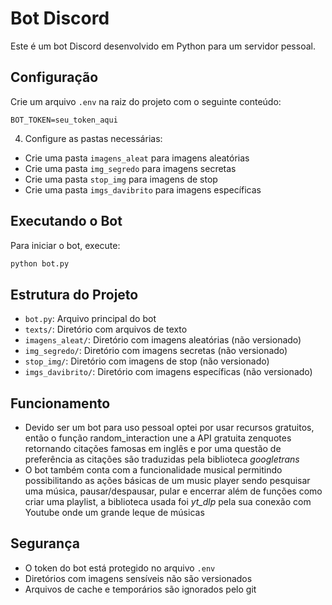 # Bot Discord

Este é um bot Discord desenvolvido em Python para um servidor pessoal.

## Configuração
Crie um arquivo `.env` na raiz do projeto com o seguinte conteúdo:
```
BOT_TOKEN=seu_token_aqui
```

4. Configure as pastas necessárias:
- Crie uma pasta `imagens_aleat` para imagens aleatórias
- Crie uma pasta `img_segredo` para imagens secretas
- Crie uma pasta `stop_img` para imagens de stop
- Crie uma pasta `imgs_davibrito` para imagens específicas

## Executando o Bot

Para iniciar o bot, execute:
```bash
python bot.py
```

## Estrutura do Projeto

- `bot.py`: Arquivo principal do bot
- `texts/`: Diretório com arquivos de texto
- `imagens_aleat/`: Diretório com imagens aleatórias (não versionado)
- `img_segredo/`: Diretório com imagens secretas (não versionado)
- `stop_img/`: Diretório com imagens de stop (não versionado)
- `imgs_davibrito/`: Diretório com imagens específicas (não versionado)

## Funcionamento

- Devido ser um bot para uso pessoal optei por usar recursos gratuitos, então o função random_interaction une a API gratuita zenquotes retornando citações famosas em inglês e por uma questão de preferência as citações são traduzidas pela biblioteca *googletrans*
- O bot também conta com a funcionalidade musical permitindo possibilitando as ações básicas de um music player sendo pesquisar uma música, pausar/despausar, pular e encerrar além de funções como criar uma playlist, a biblioteca usada foi *yt_dlp* pela sua conexão com Youtube onde um grande leque de músicas

## Segurança

- O token do bot está protegido no arquivo `.env`
- Diretórios com imagens sensíveis não são versionados
- Arquivos de cache e temporários são ignorados pelo git 